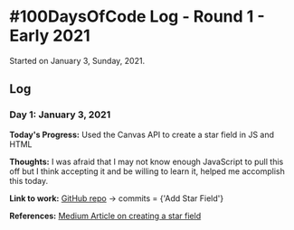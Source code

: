 # #100DaysOfCode Log - Round 1 - Early 2021

Started on January 3, Sunday, 2021.

## Log

### Day 1: January 3, 2021

**Today's Progress:** Used the Canvas API to create a star field in JS and HTML

**Thoughts:** I was afraid that I may not know enough JavaScript to pull this off but I think accepting it and be willing to learn it, helped me accomplish this today.

**Link to work:** [GitHub repo](https://github.com/krithvi/krithvi.github.io) -> commits = {'Add Star Field'}

**References:** [Medium Article on creating a star field](https://medium.com/better-programming/fun-with-html-canvas-lets-create-a-star-field-a46b0fed5002)

<!--
Sample
### Day 0: February 30, 2016 (Example 1)
##### (delete me or comment me out)

**Today's Progress**: Fixed CSS, worked on canvas functionality for the app.

**Thoughts:** I really struggled with CSS, but, overall, I feel like I am slowly getting better at it. Canvas is still new for me, but I managed to figure out some basic functionality.

**Link to work:** [Calculator App](http://www.example.com)
-->

